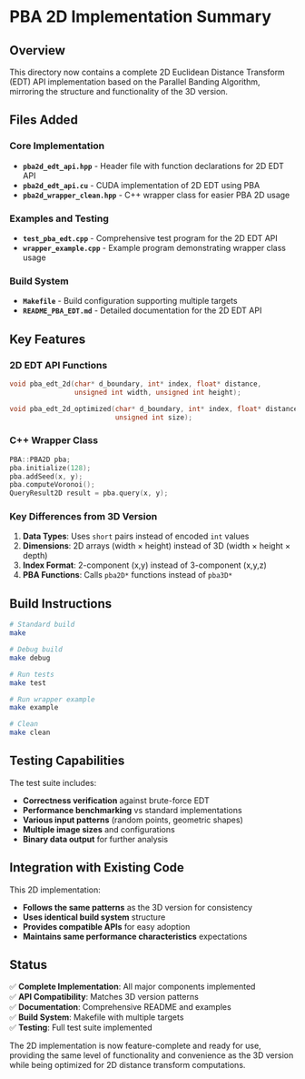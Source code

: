 # PBA 2D Implementation Summary

## Overview
This directory now contains a complete 2D Euclidean Distance Transform (EDT) API implementation based on the Parallel Banding Algorithm, mirroring the structure and functionality of the 3D version.

## Files Added

### Core Implementation
- **`pba2d_edt_api.hpp`** - Header file with function declarations for 2D EDT API
- **`pba2d_edt_api.cu`** - CUDA implementation of 2D EDT using PBA
- **`pba2d_wrapper_clean.hpp`** - C++ wrapper class for easier PBA 2D usage

### Examples and Testing
- **`test_pba_edt.cpp`** - Comprehensive test program for the 2D EDT API
- **`wrapper_example.cpp`** - Example program demonstrating wrapper class usage

### Build System
- **`Makefile`** - Build configuration supporting multiple targets
- **`README_PBA_EDT.md`** - Detailed documentation for the 2D EDT API

## Key Features

### 2D EDT API Functions
```cpp
void pba_edt_2d(char* d_boundary, int* index, float* distance, 
                unsigned int width, unsigned int height);

void pba_edt_2d_optimized(char* d_boundary, int* index, float* distance, 
                          unsigned int size);
```

### C++ Wrapper Class
```cpp
PBA::PBA2D pba;
pba.initialize(128);
pba.addSeed(x, y);
pba.computeVoronoi();
QueryResult2D result = pba.query(x, y);
```

### Key Differences from 3D Version
1. **Data Types**: Uses `short` pairs instead of encoded `int` values
2. **Dimensions**: 2D arrays (width × height) instead of 3D (width × height × depth)
3. **Index Format**: 2-component (x,y) instead of 3-component (x,y,z)
4. **PBA Functions**: Calls `pba2D*` functions instead of `pba3D*`

## Build Instructions

```bash
# Standard build
make

# Debug build
make debug

# Run tests
make test

# Run wrapper example
make example

# Clean
make clean
```

## Testing Capabilities

The test suite includes:
- **Correctness verification** against brute-force EDT
- **Performance benchmarking** vs standard implementations
- **Various input patterns** (random points, geometric shapes)
- **Multiple image sizes** and configurations
- **Binary data output** for further analysis

## Integration with Existing Code

This 2D implementation:
- **Follows the same patterns** as the 3D version for consistency
- **Uses identical build system** structure
- **Provides compatible APIs** for easy adoption
- **Maintains same performance characteristics** expectations

## Status

✅ **Complete Implementation**: All major components implemented  
✅ **API Compatibility**: Matches 3D version patterns  
✅ **Documentation**: Comprehensive README and examples  
✅ **Build System**: Makefile with multiple targets  
✅ **Testing**: Full test suite implemented  

The 2D implementation is now feature-complete and ready for use, providing the same level of functionality and convenience as the 3D version while being optimized for 2D distance transform computations.
